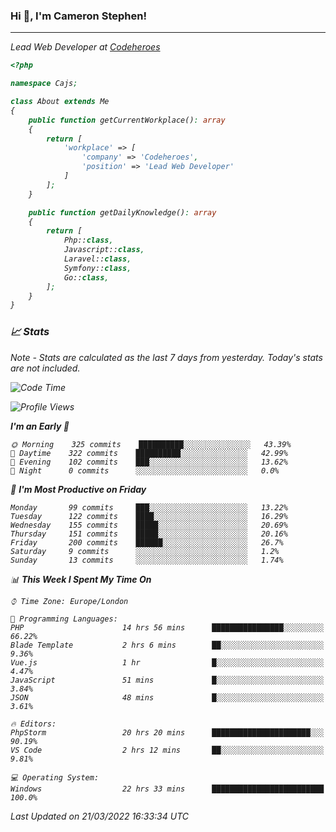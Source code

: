 ### Hi 👋, I'm Cameron Stephen!
<hr>
<p><em>Lead Web Developer at <a href="https://codeheroes.co.uk">Codeheroes</a></p>


```php
<?php

namespace Cajs;

class About extends Me
{
    public function getCurrentWorkplace(): array
    {
        return [
            'workplace' => [
                'company' => 'Codeheroes',
                'position' => 'Lead Web Developer'
            ]
        ];
    }

    public function getDailyKnowledge(): array
    {
        return [
            Php::class,
            Javascript::class,
            Laravel::class,
            Symfony::class,
            Go::class,
        ];
    }
}
```

### 📈 Stats
<p><em>Note - Stats are calculated as the last 7 days from yesterday. Today's stats are not included.</em></p>


<!--START_SECTION:waka-->
![Code Time](http://img.shields.io/badge/Code%20Time-2%2C749%20hrs%2055%20mins-blue)

![Profile Views](http://img.shields.io/badge/Profile%20Views-0-blue)

**I'm an Early 🐤** 

```text
🌞 Morning    325 commits    ██████████░░░░░░░░░░░░░░░   43.39% 
🌆 Daytime    322 commits    ██████████░░░░░░░░░░░░░░░   42.99% 
🌃 Evening    102 commits    ███░░░░░░░░░░░░░░░░░░░░░░   13.62% 
🌙 Night      0 commits      ░░░░░░░░░░░░░░░░░░░░░░░░░   0.0%

```
📅 **I'm Most Productive on Friday** 

```text
Monday       99 commits     ███░░░░░░░░░░░░░░░░░░░░░░   13.22% 
Tuesday      122 commits    ████░░░░░░░░░░░░░░░░░░░░░   16.29% 
Wednesday    155 commits    █████░░░░░░░░░░░░░░░░░░░░   20.69% 
Thursday     151 commits    █████░░░░░░░░░░░░░░░░░░░░   20.16% 
Friday       200 commits    ██████░░░░░░░░░░░░░░░░░░░   26.7% 
Saturday     9 commits      ░░░░░░░░░░░░░░░░░░░░░░░░░   1.2% 
Sunday       13 commits     ░░░░░░░░░░░░░░░░░░░░░░░░░   1.74%

```


📊 **This Week I Spent My Time On** 

```text
⌚︎ Time Zone: Europe/London

💬 Programming Languages: 
PHP                      14 hrs 56 mins      ████████████████░░░░░░░░░   66.22% 
Blade Template           2 hrs 6 mins        ██░░░░░░░░░░░░░░░░░░░░░░░   9.36% 
Vue.js                   1 hr                █░░░░░░░░░░░░░░░░░░░░░░░░   4.47% 
JavaScript               51 mins             █░░░░░░░░░░░░░░░░░░░░░░░░   3.84% 
JSON                     48 mins             █░░░░░░░░░░░░░░░░░░░░░░░░   3.61%

🔥 Editors: 
PhpStorm                 20 hrs 20 mins      ██████████████████████░░░   90.19% 
VS Code                  2 hrs 12 mins       ██░░░░░░░░░░░░░░░░░░░░░░░   9.81%

💻 Operating System: 
Windows                  22 hrs 33 mins      █████████████████████████   100.0%

```


 Last Updated on 21/03/2022 16:33:34 UTC
<!--END_SECTION:waka-->
